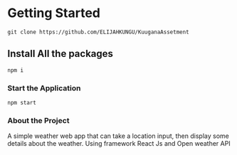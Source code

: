 # Getting Started 
```
git clone https://github.com/ELIJAHKUNGU/KuuganaAssetment
```

## Install All the packages

```
npm i
```

### Start the Application

```
npm start
```
 
 ### About the Project
 A simple weather web app that can take a location input, then display some details about the weather. Using framework React Js and Open weather API 